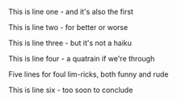 This is line one - and it's also the first

This is line two - for better or worse

This is line three - but it's not a haiku

This is line four - a quatrain if we're through

Five lines for foul lim-ricks, both funny and rude

This is line six - too soon to conclude

